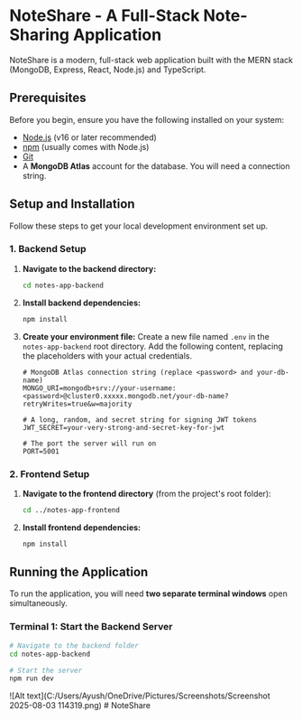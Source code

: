 # NoteShare - A Full-Stack Note-Sharing Application

NoteShare is a modern, full-stack web application built with the MERN stack (MongoDB, Express, React, Node.js) and TypeScript.

## Prerequisites

Before you begin, ensure you have the following installed on your system:

- [Node.js](https://nodejs.org/) (v16 or later recommended)
- [npm](https://www.npmjs.com/) (usually comes with Node.js)
- [Git](https://git-scm.com/)
- A **MongoDB Atlas** account for the database. You will need a connection string.

## Setup and Installation

Follow these steps to get your local development environment set up.

### 1. Backend Setup

1.  **Navigate to the backend directory:**

    ```bash
    cd notes-app-backend
    ```

2.  **Install backend dependencies:**

    ```bash
    npm install
    ```

3.  **Create your environment file:**
    Create a new file named `.env` in the `notes-app-backend` root directory. Add the following content, replacing the placeholders with your actual credentials.

    ```env
    # MongoDB Atlas connection string (replace <password> and your-db-name)
    MONGO_URI=mongodb+srv://your-username:<password>@cluster0.xxxxx.mongodb.net/your-db-name?retryWrites=true&w=majority

    # A long, random, and secret string for signing JWT tokens
    JWT_SECRET=your-very-strong-and-secret-key-for-jwt

    # The port the server will run on
    PORT=5001
    ```

### 2. Frontend Setup

1.  **Navigate to the frontend directory** (from the project's root folder):

    ```bash
    cd ../notes-app-frontend
    ```

2.  **Install frontend dependencies:**
    ```bash
    npm install
    ```

## Running the Application

To run the application, you will need **two separate terminal windows** open simultaneously.

### Terminal 1: Start the Backend Server

```bash
# Navigate to the backend folder
cd notes-app-backend

# Start the server
npm run dev


```

![Alt text](C:/Users/Ayush/OneDrive/Pictures/Screenshots/Screenshot 2025-08-03 114319.png)
#   N o t e S h a r e 
 
 
